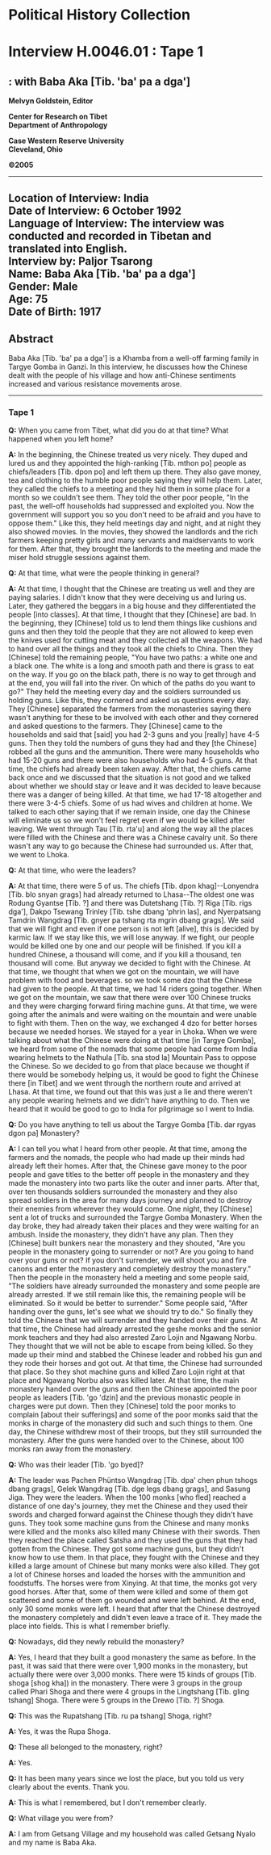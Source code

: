 # Political History Collection  
# Interview H.0046.01 : Tape 1  
##  : with Baba Aka [Tib. 'ba' pa a dga']   


**Melvyn Goldstein, Editor**  

**Center for Research on Tibet**  
**Department of Anthropology**  

**Case Western Reserve University**  
**Cleveland, Ohio**  

**©2005**  

---  
**Location of Interview:** India  
**Date of Interview:** 6 October 1992  
**Language of Interview:** The interview was conducted and recorded in Tibetan and translated into English.  
**Interview by:** Paljor Tsarong  
**Name:** Baba Aka [Tib. 'ba' pa a dga']  
**Gender:** Male  
**Age:** 75  
**Date of Birth:** 1917  
---  
## Abstract  

 Baba Aka [Tib. 'ba' pa a dga'] is a Khamba from a well-off farming family in Targye Gomba in Ganzi. In this interview, he discusses how the Chinese dealt with the people of his village and how anti-Chinese sentiments increased and various resistance movements arose. 
  
---
### Tape 1  
**Q:**  When you came from Tibet, what did you do at that time? What happened when you left home?   

**A:**  In the beginning, the Chinese treated us very nicely. They duped and lured us and they appointed the high-ranking [Tib. mthon po] people as chiefs/leaders [Tib. dpon po] and left them up there. They also gave money, tea and clothing to the humble poor people saying they will help them. Later, they called the chiefs to a meeting and they hid them in some place for a month so we couldn't see them. They told the other poor people, "In the past, the well-off households had suppressed and exploited you. Now the government will support you so you don't need to be afraid and you have to oppose them." Like this, they held meetings day and night, and at night they also showed movies. In the movies, they showed the landlords and the rich farmers keeping pretty girls and many servants and maidservants to work for them. After that, they brought the landlords to the meeting and made the miser hold struggle sessions against them.   

**Q:**  At that time, what were the people thinking in general?   

**A:**  At that time, I thought that the Chinese are treating us well and they are paying salaries. I didn't know that they were deceiving us and luring us. Later, they gathered the beggars in a big house and they differentiated the people [into classes]. At that time, I thought that they [Chinese] are bad. In the beginning, they [Chinese] told us to lend them things like cushions and guns and then they told the people that they are not allowed to keep even the knives used for cutting meat and they collected all the weapons. We had to hand over all the things and they took all the chiefs to China. Then they [Chinese] told the remaining people, "You have two paths: a white one and a black one. The white is a long and smooth path and there is grass to eat on the way. If you go on the black path, there is no way to get through and at the end, you will fall into the river. On which of the paths do you want to go?" They held the meeting every day and the soldiers surrounded us holding guns. Like this, they cornered and asked us questions every day. They [Chinese] separated the farmers from the monasteries saying there wasn't anything for these to be involved with each other and they cornered and asked questions to the farmers. They [Chinese] came to the households and said that [said] you had 2-3 guns and you [really] have 4-5 guns. Then they told the numbers of guns they had and they [the Chinese] robbed all the guns and the ammunition. There were many households who had 15-20 guns and there were also households who had 4-5 guns. At that time, the chiefs had already been taken away. After that, the chiefs came back once and we discussed that the situation is not good and we talked about whether we should stay or leave and it was decided to leave because there was a danger of being killed. At that time, we had 17-18 altogether and there were 3-4-5 chiefs. Some of us had wives and children at home. We talked to each other saying that if we remain inside, one day the Chinese will eliminate us so we won't feel regret even if we would be killed after leaving. We went through Tau [Tib. rta'u] and along the way all the places were filled with the Chinese and there was a Chinese cavalry unit. So there wasn't any way to go because the Chinese had surrounded us. After that, we went to Lhoka.   

**Q:**  At that time, who were the leaders?   

**A:**  At that time, there were 5 of us. The chiefs [Tib. dpon khag]--Lonyendra [Tib. blo snyan grags] had already returned to Lhasa--The oldest one was Rodung Gyantse [Tib. ?] and there was Dutetshang [Tib. ?] Riga [Tib. rigs dga'], Dakpo Tsewang Trinley [Tib. tshe dbang 'phrin las], and Nyerpatsang Tamdrin Wangdrag [Tib. gnyer pa tshang rta mgrin dbang grags]. We said that we will fight and even if one person is not left [alive], this is decided by karmic law. If we stay like this, we will lose anyway. If we fight, our people would be killed one by one and our people will be finished. If you kill a hundred Chinese, a thousand will come, and if you kill a thousand, ten thousand will come. But anyway we decided to fight with the Chinese. At that time, we thought that when we got on the mountain, we will have problem with food and beverages. so we took some dzo that the Chinese had given to the people. At that time, we had 14 riders going together. When we got on the mountain, we saw that there were over 100 Chinese trucks and they were charging forward firing machine guns. At that time, we were going after the animals and were waiting on the mountain and were unable to fight with them. Then on the way, we exchanged 4 dzo for better horses because we needed horses. We stayed for a year in Lhoka. When we were talking about what the Chinese were doing at that time [in Targye Gomba], we heard from some of the nomads that some people had come from India wearing helmets to the Nathula [Tib. sna stod la] Mountain Pass to oppose the Chinese. So we decided to go from that place because we thought if there would be somebody helping us, it would be good to fight the Chinese there [in Tibet] and we went through the northern route and arrived at Lhasa. At that time, we found out that this was just a lie and there weren't any people wearing helmets and we didn't have anything to do. Then we heard that it would be good to go to India for pilgrimage so I went to India.   

**Q:**  Do you have anything to tell us about the Targye Gomba [Tib. dar rgyas dgon pa] Monastery?   

**A:**  I can tell you what I heard from other people. At that time, among the farmers and the nomads, the people who had made up their minds had already left their homes. After that, the Chinese gave money to the poor people and gave titles to the better off people in the monastery and they made the monastery into two parts like the outer and inner parts. After that, over ten thousands soldiers surrounded the monastery and they also spread soldiers in the area for many days journey and planned to destroy their enemies from wherever they would come. One night, they [Chinese] sent a lot of trucks and surrounded the Targye Gomba Monastery. When the day broke, they had already taken their places and they were waiting for an ambush. Inside the monastery, they didn't have any plan. Then they [Chinese] built bunkers near the monastery and they shouted, "Are you people in the monastery going to surrender or not? Are you going to hand over your guns or not? If you don't surrender, we will shoot you and fire canons and enter the monastery and completely destroy the monastery." Then the people in the monastery held a meeting and some people said, "The soldiers have already surrounded the monastery and some people are already arrested. If we still remain like this, the remaining people will be eliminated. So it would be better to surrender." Some people said, "After handing over the guns, let's see what we should try to do." So finally they told the Chinese that we will surrender and they handed over their guns. At that time, the Chinese had already arrested the geshe monks and the senior monk teachers and they had also arrested Zaro Lojin and Ngawang Norbu. They thought that we will not be able to escape from being killed. So they made up their mind and stabbed the Chinese leader and robbed his gun and they rode their horses and got out. At that time, the Chinese had surrounded that place. So they shot machine guns and killed Zaro Lojin right at that place and Ngawang Norbu also was killed later. At that time, the main monastery handed over the guns and then the Chinese appointed the poor people as leaders [Tib. 'go 'dzin] and the previous monastic people in charges were put down. Then they [Chinese] told the poor monks to complain [about their sufferings] and some of the poor monks said that the monks in charge of the monastery did such and such things to them. One day, the Chinese withdrew most of their troops, but they still surrounded the monastery. After the guns were handed over to the Chinese, about 100 monks ran away from the monastery.   

**Q:**  Who was their leader [Tib. 'go byed]?   

**A:**  The leader was Pachen Phüntso Wangdrag [Tib. dpa' chen phun tshogs dbang grags], Gelek Wangdrag [Tib. dge legs dbang grags], and Sasung Jiga. They were the leaders. When the 100 monks [who fled] reached a distance of one day's journey, they met the Chinese and they used their swords and charged forward against the Chinese though they didn't have guns. They took some machine guns from the Chinese and many monks were killed and the monks also killed many Chinese with their swords. Then they reached the place called Satsha and they used the guns that they had gotten from the Chinese. They got some machine guns, but they didn't know how to use them. In that place, they fought with the Chinese and they killed a large amount of Chinese but many monks were also killed. They got a lot of Chinese horses and loaded the horses with the ammunition and foodstuffs. The horses were from Xinying. At that time, the monks got very good horses. After that, some of them were killed and some of them got scattered and some of them go wounded and were left behind. At the end, only 30 some monks were left. I heard that after that the Chinese destroyed the monastery completely and didn't even leave a trace of it. They made the place into fields. This is what I remember briefly.   

**Q:**  Nowadays, did they newly rebuild the monastery?   

**A:**  Yes, I heard that they built a good monastery the same as before. In the past, it was said that there were over 1,900 monks in the monastery, but actually there were over 3,000 monks. There were 15 kinds of groups [Tib. shoga [shog kha]) in the monastery. There were 3 groups in the group called Phari Shoga and there were 4 groups in the Lingtshang [Tib. gling tshang] Shoga. There were 5 groups in the Drewo [Tib. ?] Shoga.   

**Q:**  This was the Rupatshang [Tib. ru pa tshang] Shoga, right?   

**A:**  Yes, it was the Rupa Shoga.   

**Q:**  These all belonged to the monastery, right?   

**A:**  Yes.   

**Q:**  It has been many years since we lost the place, but you told us very clearly about the events. Thank you.   

**A:**  This is what I remembered, but I don't remember clearly.   

**Q:**  What village you were from?   

**A:**  I am from Getsang Village and my household was called Getsang Nyalo and my name is Baba Aka.   

